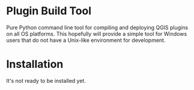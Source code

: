 Plugin Build Tool
=================

Pure Python command line tool for compiling and deploying QGIS plugins on all OS platforms. This hopefully will provide a simple tool for Windows users that do not have a Unix-like environment for development.

Installation
============
It's not ready to be installed yet.
